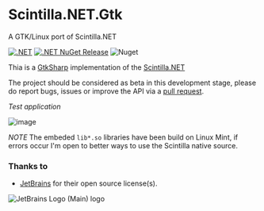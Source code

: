 # Scintilla.NET.Gtk
A GTK/Linux port of Scintilla.NET

[![.NET](https://github.com/VPKSoft/Scintilla.NET.Gtk/actions/workflows/dotnet.yml/badge.svg)](https://github.com/VPKSoft/Scintilla.NET.Gtk/actions/workflows/dotnet.yml)
 [![.NET NuGet Release](https://github.com/VPKSoft/Scintilla.NET.Gtk/actions/workflows/dotnet_nuget.yml/badge.svg)](https://github.com/VPKSoft/Scintilla.NET.Gtk/actions/workflows/dotnet_nuget.yml) ![Nuget](https://img.shields.io/nuget/v/Scintilla.NET.Gtk)

Thia is a [GtkSharp](https://github.com/GtkSharp/GtkSharp) implementation of the [Scintilla.NET](https://github.com/VPKSoft/Scintilla.NET)

The project should be considered as beta in this development stage, please do report bugs, issues or improve the API via a [pull request](https://github.com/VPKSoft/Scintilla.NET.Gtk/pulls).

*Test application*

![image](https://user-images.githubusercontent.com/40712699/218978784-e7b5e233-ebe0-4fdb-92ee-cbc0180f15b4.png)

*NOTE*
The embeded `lib*.so` libraries have been build on Linux Mint, if errors occur I'm open to better ways to use the Scintilla native source.

### Thanks to
* [JetBrains](https://www.jetbrains.com/?from=Scintilla.NET.Gtk) for their open source license(s).

![JetBrains Logo (Main) logo](https://resources.jetbrains.com/storage/products/company/brand/logos/jb_beam.svg)
